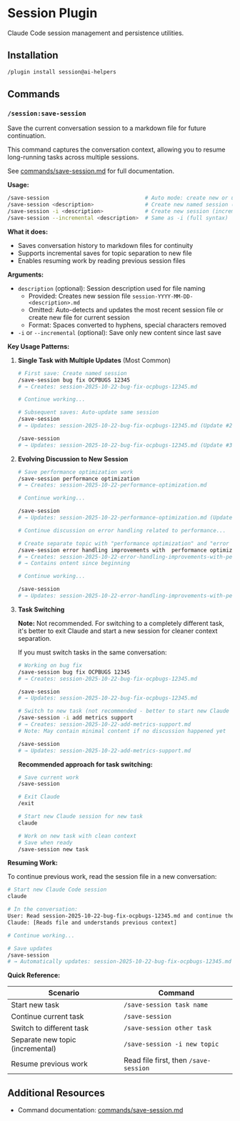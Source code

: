 # Session Plugin

Claude Code session management and persistence utilities.

## Installation

```bash
/plugin install session@ai-helpers
```

## Commands

### `/session:save-session`

Save the current conversation session to a markdown file for future continuation.

This command captures the conversation context, allowing you to resume long-running tasks across multiple sessions.

See [commands/save-session.md](commands/save-session.md) for full documentation.


**Usage:**
```bash
/save-session                              # Auto mode: create new or update file for current session
/save-session <description>                # Create new named session (full conversation) file
/save-session -i <description>             # Create new session (incremental content only) file
/save-session --incremental <description>  # Same as -i (full syntax)
```

**What it does:**
- Saves conversation history to markdown files for continuity
- Supports incremental saves for topic separation to new file
- Enables resuming work by reading previous session files

**Arguments:**
- `description` (optional): Session description used for file naming
  - Provided: Creates new session file `session-YYYY-MM-DD-<description>.md`
  - Omitted: Auto-detects and updates the most recent session file or create new file for current session
  - Format: Spaces converted to hyphens, special characters removed
- `-i` or `--incremental` (optional): Save only new content since last save

**Key Usage Patterns:**

1. **Single Task with Multiple Updates** (Most Common)
   ```bash
   # First save: Create named session
   /save-session bug fix OCPBUGS 12345
   # → Creates: session-2025-10-22-bug-fix-ocpbugs-12345.md

   # Continue working...

   # Subsequent saves: Auto-update same session
   /save-session
   # → Updates: session-2025-10-22-bug-fix-ocpbugs-12345.md (Update #2)

   /save-session
   # → Updates: session-2025-10-22-bug-fix-ocpbugs-12345.md (Update #3)
   ```

2. **Evolving Discussion to New Session**
   ```bash
   # Save performance optimization work
   /save-session performance optimization
   # → Creates: session-2025-10-22-performance-optimization.md

   # Continue working...

   /save-session
   # → Updates: session-2025-10-22-performance-optimization.md (Update #2)

   # Continue discussion on error handling related to performance...

   # Create separate topic with "performance optimization" and "error handling"
   /save-session error handling improvements with  performance optimization
   # → Creates: session-2025-10-22-error-handling-improvements-with-performance-optimization.md
   # → Contains ontent since beginning

   # Continue working...

   /save-session
   # → Updates: session-2025-10-22-error-handling-improvements-with-performance-optimization.md (Update #2)
   ```

3. **Task Switching**

   **Note:** Not recommended. For switching to a completely different task, it's better to exit Claude and start a new session for cleaner context separation.

   If you must switch tasks in the same conversation:
   ```bash
   # Working on bug fix
   /save-session bug fix OCPBUGS 12345
   # → Creates: session-2025-10-22-bug-fix-ocpbugs-12345.md

   /save-session
   # → Updates: session-2025-10-22-bug-fix-ocpbugs-12345.md

   # Switch to new task (not recommended - better to start new Claude session)
   /save-session -i add metrics support
   # → Creates: session-2025-10-22-add-metrics-support.md
   # Note: May contain minimal content if no discussion happened yet

   /save-session
   # → Updates: session-2025-10-22-add-metrics-support.md
   ```

   **Recommended approach for task switching:**
   ```bash
   # Save current work
   /save-session

   # Exit Claude
   /exit

   # Start new Claude session for new task
   claude

   # Work on new task with clean context
   # Save when ready
   /save-session new task
   ```

**Resuming Work:**

To continue previous work, read the session file in a new conversation:
```bash
# Start new Claude Code session
claude

# In the conversation:
User: Read session-2025-10-22-bug-fix-ocpbugs-12345.md and continue the work
Claude: [Reads file and understands previous context]

# Continue working...

# Save updates
/save-session
# → Automatically updates: session-2025-10-22-bug-fix-ocpbugs-12345.md
```

**Quick Reference:**

| Scenario | Command |
|----------|---------|
| Start new task | `/save-session task name` |
| Continue current task | `/save-session` |
| Switch to different task | `/save-session other task` |
| Separate new topic (incremental) | `/save-session -i new topic` |
| Resume previous work | Read file first, then `/save-session` |

## Additional Resources

- Command documentation: [commands/save-session.md](commands/save-session.md)
